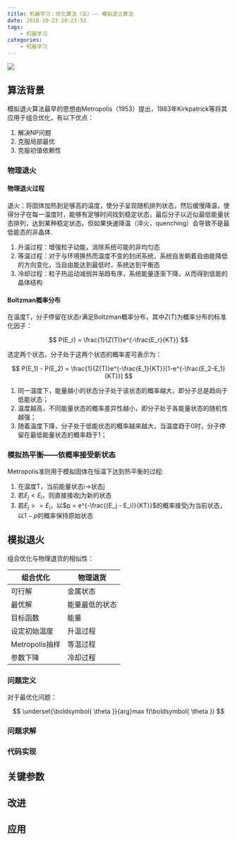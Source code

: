 ```yaml
---
title: 机器学习：优化算法（五）—— 模拟退火算法
date: 2018-10-23 20:23:53
tags: 
    - 机器学习
categories:
    - 机器学习
---
```


![](https://likeitea-1257692904.cos.ap-guangzhou.myqcloud.com/liketea_blog/19-38-08.jpg)


## 算法背景
模拟退火算法最早的思想由Metropolis（1953）提出，1983年Kirkpatrick等将其应用于组合优化，有以下优点：

1. 解决NP问题
2. 克服局部最优
3. 克服初值依赖性

### 物理退火
#### 物理退火过程
退火：将固体加热到足够高的温度，使分子呈现随机排列状态，然后缓慢降温，使得分子在每一温度时，能够有足够时间找到稳定状态，最后分子以近似最低能量状态排列，达到某种稳定状态。但如果快速降温（淬火，quenching）会导致不是最低能态的非晶体.

1. 升温过程：增强粒子动能，消除系统可能的非均匀态
2. 等温过程：对于与环境换热而温度不变的封闭系统，系统自发朝着自由能降低的方向变化，当自由能达到最低时，系统达到平衡态
3. 冷却过程：粒子热运动减弱并渐趋有序，系统能量逐渐下降，从而得到低能的晶体结构

#### Boltzman概率分布
在温度T，分子停留在状态r满足Boltzman概率分布，其中$Z(T)$为概率分布的标准化因子：

$$
P(E_r) = \frac{1}{Z(T)}e^{-\frac{E_r}{KT}}
$$

选定两个状态，分子处于这两个状态的概率差可表示为：

$$
P(E_1) - P(E_2) = \frac{1}{Z(T)}e^{-\frac{E_1}{KT}}[1-e^{-\frac{E_2-E_1}{KT}}]
$$

1. 同一温度下，能量越小的状态分子处于该状态的概率越大，即分子总是趋向于低能状态；
2. 温度越高，不同能量状态的概率差异性越小，即分子处于各能量状态的随机性越强；
3. 随着温度下降，分子处于低能状态的概率越来越大，当温度趋于0时，分子停留在最低能量状态的概率趋于1；

### 模拟热平衡——依概率接受新状态
Metropolis准则用于模拟固体在恒温下达到热平衡的过程:

1. 在温度T，当前能量状态i→状态j
2. 若$E_j < E_i$，则直接接收j为新的状态
3. 若$E_j >= E_i$，以$p = e^{-\frac{(E_j - E_i)}{KT}}$的概率接受j为当前状态，以$1-p$的概率保持原始状态

## 模拟退火
组合优化与物理退货的相似性：

组合优化|物理退货
---|---
可行解|金属状态
最优解|能量最低的状态
目标函数|能量
设定初始温度|升温过程
Metropolis抽样|等温过程
参数下降|冷却过程

### 问题定义
对于最优化问题：

$$
\underset{\boldsymbol{ \theta }}{arg}max  f(\boldsymbol{ \theta })
$$

### 问题求解

### 代码实现


## 关键参数


## 改进

## 应用